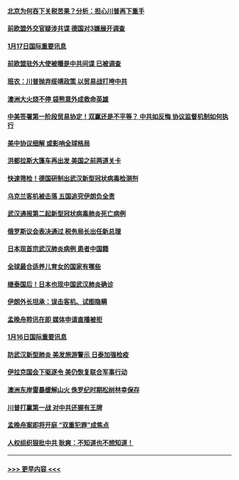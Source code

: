 #### [北京为何吞下关税苦果？分析：担心川普再下重手](../pages/prog202/a102754783.md?t=01172044) 
#### [前欧盟外交官疑涉共谍 德国对3嫌展开调查](../pages/prog202/a102754805.md?t=01172044) 
#### [1月17日国际重要讯息](../pages/prog202/a102754803.md?t=01172044) 
#### [前欧盟驻外大使被曝是中共间谍 已被调查](../pages/prog202/a102754719.md?t=01172044) 
#### [班农：川普抛弃绥靖政策 以贸易战打垮中共](../pages/prog202/a102754679.md?t=01172044) 
#### [澳洲大火烧不停 袋熊意外成救命英雄](../pages/prog202/a102754614.md?t=01172044) 
#### [中美签署第一阶段贸易协定！双赢还是不平等？ 中共如反悔 协议监督机制如何执行](../pages/prog202/a102754464.md?t=01172044) 
#### [美中协议细解 或影响全球格局](../pages/prog202/a102754450.md?t=01172044) 
#### [洪都拉斯大篷车再出发 美国之前两道关卡](../pages/prog202/a102754430.md?t=01172044) 
#### [快速筛检！德国研制出武汉新型冠状病毒检测剂](../pages/prog202/a102754330.md?t=01172044) 
#### [乌克兰客机被击落 五国追究伊朗负全责](../pages/prog202/a102754374.md?t=01172044) 
#### [武汉通报第二起新型冠状病毒肺炎死亡病例](../pages/prog202/a102754298.md?t=01172044) 
#### [俄罗斯议会表决通过 税务局长出任新总理](../pages/prog202/a102754288.md?t=01172044) 
#### [日本现首宗武汉肺炎病例 患者中国籍](../pages/prog202/a102754250.md?t=01172044) 
#### [全球最合适养儿育女的国家有哪些](../pages/prog202/a102754198.md?t=01172044) 
#### [继泰国后！日本也现中国武汉肺炎确诊](../pages/prog202/a102754064.md?t=01172044) 
#### [伊朗外长坦承：误击客机、试图隐瞒](../pages/prog202/a102754062.md?t=01172044) 
#### [孟晚舟聆讯在即 媒体申请直播被拒](../pages/prog202/a102754058.md?t=01172044) 
#### [1月16日国际重要讯息](../pages/prog202/a102754054.md?t=01172044) 
#### [防武汉新型肺炎 美发旅游警示 日泰加强检疫](../pages/prog202/a102753986.md?t=01172044) 
#### [伊拉克国会下驱逐令 美仍恢复联合军事行动](../pages/prog202/a102753975.md?t=01172044) 
#### [澳洲东岸雷暴缓解山火 侏罗纪时期松树林幸保存](../pages/prog202/a102753943.md?t=01172044) 
#### [川普打赢第一战 对中共还握有王牌](../pages/prog202/a102753874.md?t=01172044) 
#### [孟晚舟案即将开庭 “双重犯罪”成焦点](../pages/prog202/a102753891.md?t=01172044) 
#### [人权组织狠批中共 耿爽：不知道也不想知道！](../pages/prog202/a102753872.md?t=01172044) 

----
#### [ >>> 更早内容 <<< ](../indexes/prog202-earlier.md)
